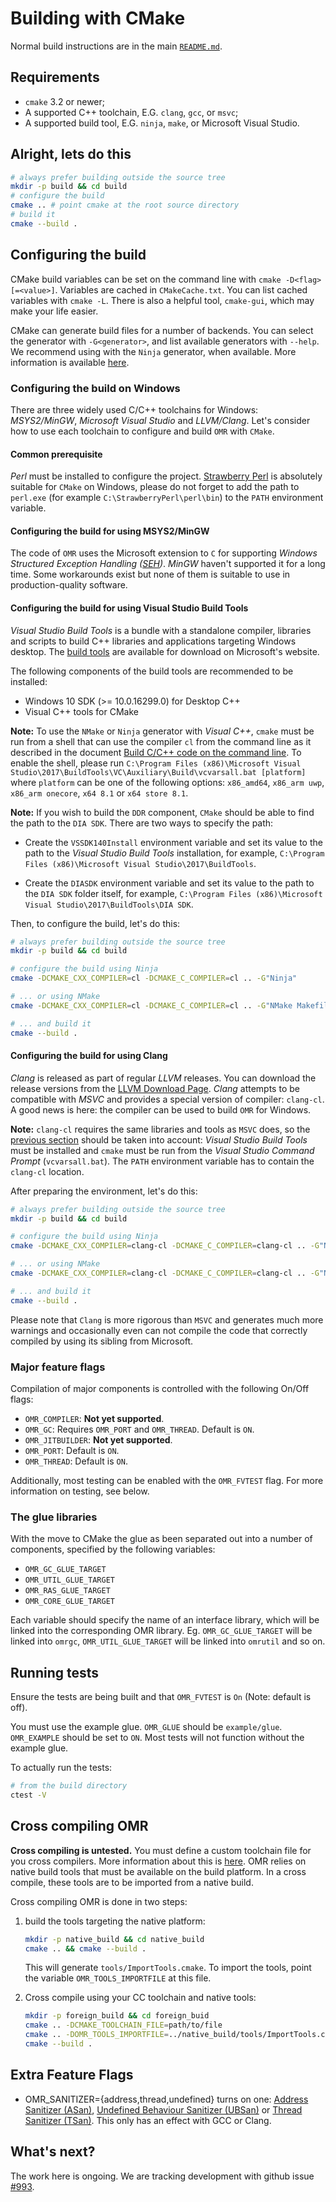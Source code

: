 <!--
Copyright (c) 2016, 2018 IBM Corp. and others

This program and the accompanying materials are made available under
the terms of the Eclipse Public License 2.0 which accompanies this
distribution and is available at https://www.eclipse.org/legal/epl-2.0/
or the Apache License, Version 2.0 which accompanies this distribution and
is available at https://www.apache.org/licenses/LICENSE-2.0.

This Source Code may also be made available under the following
Secondary Licenses when the conditions for such availability set
forth in the Eclipse Public License, v. 2.0 are satisfied: GNU
General Public License, version 2 with the GNU Classpath 
Exception [1] and GNU General Public License, version 2 with the
OpenJDK Assembly Exception [2].

[1] https://www.gnu.org/software/classpath/license.html
[2] http://openjdk.java.net/legal/assembly-exception.html

SPDX-License-Identifier: EPL-2.0 OR Apache-2.0 OR GPL-2.0 WITH Classpath-exception-2.0 OR LicenseRef-GPL-2.0 WITH Assembly-exception
-->

# Building with CMake

Normal build instructions are in the main [`README.md`](../README.md).

## Requirements

* `cmake` 3.2 or newer;
* A supported C++ toolchain, E.G. `clang`, `gcc`, or `msvc`;
* A supported build tool, E.G. `ninja`, `make`, or Microsoft Visual Studio.

## Alright, lets do this

```bash
# always prefer building outside the source tree
mkdir -p build && cd build
# configure the build
cmake .. # point cmake at the root source directory
# build it
cmake --build .
```

## Configuring the build

CMake build variables can be set on the command line with `cmake -D<flag>[=<value>]`. Variables are cached in
`CMakeCache.txt`. You can list cached variables with `cmake -L`. There is also a helpful tool, `cmake-gui`, which may
make your life easier.

CMake can generate build files for a number of backends. You can select the generator with `-G<generator>`, and list
available generators with `--help`. We recommend using with the `Ninja` generator, when available. More information is
available [here](https://cmake.org/cmake/help/latest/manual/cmake-generators.7.html).

### Configuring the build on Windows

There are three widely used C/C++ toolchains for Windows: *MSYS2/MinGW*, *Microsoft Visual Studio* and *LLVM/Clang*.
Let's consider how to use each toolchain to configure and build `OMR` with `CMake`.

#### Common prerequisite

*Perl* must be installed to configure the project. [Strawberry Perl](http://strawberryperl.com/) is absolutely
suitable for `CMake` on Windows, please do not forget to add the path to `perl.exe` (for example 
`C:\StrawberryPerl\perl\bin`) to the `PATH` environment variable.

#### Configuring the build for using MSYS2/MinGW

The code of `OMR` uses the Microsoft extension to `C` for supporting *Windows Structured Exception Handling
([SEH](https://msdn.microsoft.com/library/windows/desktop/ms680657))*. *MinGW* haven't supported it
for a long time. Some workarounds exist but none of them is suitable to use in production-quality software.

#### Configuring the build for using Visual Studio Build Tools

*Visual Studio Build Tools* is a bundle with a standalone compiler, libraries and scripts to build C++ libraries and
applications targeting Windows desktop. The [build tools](http://landinghub.visualstudio.com/visual-cpp-build-tools)
are available for download on Microsoft's website.

The following components of the build tools are recommended to be installed:

 * Windows 10 SDK (>= 10.0.16299.0) for Desktop C++
 * Visual C++ tools for CMake

**Note:** 
To use the `NMake` or `Ninja` generator with *Visual C++*, `cmake` must be run from a shell that can use 
the compiler `cl` from the command line as it described in the document
[Build C/C++ code on the command line](https://docs.microsoft.com/en-us/cpp/build/building-on-the-command-line).
To enable the shell, please run
`C:\Program Files (x86)\Microsoft Visual Studio\2017\BuildTools\VC\Auxiliary\Build\vcvarsall.bat [platform]` where `platform`
can be one of the following options: `x86_amd64`, `x86_arm uwp`, `x86_arm onecore`, `x64 8.1` or `x64 store 8.1`.

**Note:**
If you wish to build the `DDR` component, `CMake` should be able to find the path to the `DIA SDK`. There are two ways to specify
the path:

 * Create the `VSSDK140Install` environment variable and set its value to the path to the *Visual Studio Build Tools* installation,
for example, `C:\Program Files (x86)\Microsoft Visual Studio\2017\BuildTools`.

 * Create the `DIASDK` environment variable and set its value to the path to the `DIA SDK` folder itself, for example,
`C:\Program Files (x86)\Microsoft Visual Studio\2017\BuildTools\DIA SDK`.

Then, to configure the build, let's do this:

```bash
# always prefer building outside the source tree
mkdir -p build && cd build

# configure the build using Ninja
cmake -DCMAKE_CXX_COMPILER=cl -DCMAKE_C_COMPILER=cl .. -G"Ninja"

# ... or using NMake
cmake -DCMAKE_CXX_COMPILER=cl -DCMAKE_C_COMPILER=cl .. -G"NMake Makefiles"

# ... and build it
cmake --build .
```

#### Configuring the build for using Clang

*Clang* is released as part of regular *LLVM* releases. You can download the release versions from the
[LLVM Download Page](http://releases.llvm.org/download.html). *Clang* attempts to be compatible with *MSVC* and provides a
special version of compiler: `clang-cl`. A good news is here: the compiler can be used to build `OMR` for Windows.

**Note:**
`clang-cl` requires the same libraries and tools as `MSVC` does, so the
[previous section](#configuring-the-build-for-using-visual-studio-build-tools) should be taken into account:
*Visual Studio Build Tools* must be installed and `cmake` must be run from the *Visual Studio Command Prompt* (`vcvarsall.bat`).
The `PATH` environment variable has to contain the `clang-cl` location.

After preparing the environment, let's do this:

```bash
# always prefer building outside the source tree
mkdir -p build && cd build

# configure the build using Ninja
cmake -DCMAKE_CXX_COMPILER=clang-cl -DCMAKE_C_COMPILER=clang-cl .. -G"Ninja"

# ... or using NMake
cmake -DCMAKE_CXX_COMPILER=clang-cl -DCMAKE_C_COMPILER=clang-cl .. -G"NMake Makefiles"

# ... and build it
cmake --build .
```

Please note that `Clang` is more rigorous than `MSVC` and generates much more warnings and occasionally even can not
compile the code that correctly compiled by using its sibling from Microsoft.

### Major feature flags

Compilation of major components is controlled with the following On/Off flags:
* `OMR_COMPILER`: **Not yet supported**.
* `OMR_GC`: Requires `OMR_PORT` and `OMR_THREAD`. Default is `ON`.
* `OMR_JITBUILDER`: **Not yet supported**.
* `OMR_PORT`: Default is `ON`.
* `OMR_THREAD`: Default is `ON`.

Additionally, most testing can be enabled with the `OMR_FVTEST` flag.
For more information on testing, see below.

### The glue libraries

With the move to CMake the glue as been separated out into a number of components, specified by the following variables:
* `OMR_GC_GLUE_TARGET`
* `OMR_UTIL_GLUE_TARGET`
* `OMR_RAS_GLUE_TARGET`
* `OMR_CORE_GLUE_TARGET`

Each variable should specify the name of an interface library, which will be linked into the corresponding OMR library.
Eg. `OMR_GC_GLUE_TARGET` will be linked into `omrgc`, `OMR_UTIL_GLUE_TARGET` will be linked into `omrutil` and so on.

## Running tests

Ensure the tests are being built and that `OMR_FVTEST` is `On` (Note: default is off).

You must use the example glue. `OMR_GLUE` should be `example/glue`. `OMR_EXAMPLE` should be set to `ON`. Most tests will
not function without the example glue.

To actually run the tests:
```bash
# from the build directory
ctest -V
```

## Cross compiling OMR

**Cross compiling is untested.** You must define a custom toolchain file for you cross compilers. More information about
this is [here](https://cmake.org/cmake/help/v3.0/manual/cmake-toolchains.7.html). OMR relies on native build tools that
must be available on the build platform. In a cross compile, these tools are to be imported from a native build.

Cross compiling OMR is done in two steps:

1. build the tools targeting the native platform:
   ```bash
   mkdir -p native_build && cd native_build
   cmake .. && cmake --build .
   ```
   This will generate `tools/ImportTools.cmake`. To import the tools, point the variable `OMR_TOOLS_IMPORTFILE` at this
   file.

2. Cross compile using your CC toolchain and native tools:
   ```bash
   mkdir -p foreign_build && cd foreign_buid
   cmake .. -DCMAKE_TOOLCHAIN_FILE=path/to/file
   cmake .. -DOMR_TOOLS_IMPORTFILE=../native_build/tools/ImportTools.cmake
   cmake --build .
   ```

## Extra Feature Flags

*  OMR_SANITIZER={address,thread,undefined} turns on one: [Address Sanitizer
   (ASan)][asan], [Undefined Behaviour Sanitizer (UBSan)][ubsan] or [Thread
   Sanitizer (TSan)][tsan]. This only has an effect with GCC or Clang. 

[ubsan]: https://clang.llvm.org/docs/UndefinedBehaviorSanitizer.html
[asan]: https://github.com/google/sanitizers/wiki/AddressSanitizer
[tsan]: https://clang.llvm.org/docs/ThreadSanitizer.html 

## What's next?

The work here is ongoing. We are tracking development with github issue
[#993](https://github.com/eclipse/omr/issues/933).
